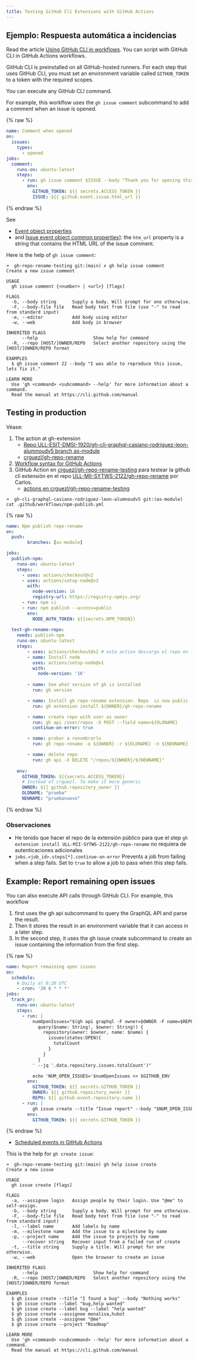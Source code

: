 ```yaml
---
title: Testing GitHub Cli Extensions with GitHub Actions
---
```


## Ejemplo: Respuesta automática a incidencias

Read the article [Using GitHub CLI in workflows](https://docs.github.com/en/actions/advanced-guides/using-github-cli-in-workflows). You can script with GitHub CLI in GitHub Actions workflows.

GitHub CLI is preinstalled on all GitHub-hosted runners. For each step that uses GitHub CLI, you must set an environment variable called `GITHUB_TOKEN` to a token with the required scopes.

You can execute any GitHub CLI command. 

For example, this workflow uses the `gh issue comment` subcommand to add a comment when an issue is opened.

{% raw %}
```yml 
name: Comment when opened
on:
  issues:
    types:
      - opened
jobs:
  comment:
    runs-on: ubuntu-latest
    steps:
      - run: gh issue comment $ISSUE --body "Thank you for opening this issue!"
        env:
          GITHUB_TOKEN: ${{ secrets.ACCESS_TOKEN }}
          ISSUE: ${{ github.event.issue.html_url }}
```
{% endraw %}

See 
* [Event object properties](https://docs.github.com/en/developers/webhooks-and-events/events/issue-event-types#event-object-properties-6)
*  and [Issue event object common properties](https://docs.github.com/en/developers/webhooks-and-events/events/issue-event-types#issue-event-object-common-properties)]: the `htm_url` property is a string that contains the HTML URL of the issue comment.

Here is the help of `gh issue comment`:


```
➜  gh-repo-rename-testing git:(main) ✗ gh help issue comment
Create a new issue comment

USAGE
  gh issue comment {<number> | <url>} [flags]

FLAGS
  -b, --body string      Supply a body. Will prompt for one otherwise.
  -F, --body-file file   Read body text from file (use "-" to read from standard input)
  -e, --editor           Add body using editor
  -w, --web              Add body in browser

INHERITED FLAGS
      --help                     Show help for command
  -R, --repo [HOST/]OWNER/REPO   Select another repository using the [HOST/]OWNER/REPO format

EXAMPLES
  $ gh issue comment 22 --body "I was able to reproduce this issue, lets fix it."

LEARN MORE
  Use 'gh <command> <subcommand> --help' for more information about a command.
  Read the manual at https://cli.github.com/manual
```


## Testing in production 

Véase:

1. The action at gh-extension 
   - [Repo ULL-ESIT-DMSI-1920/gh-cli-graphql-casiano-rodriguez-leon-alumnoudv5 branch as-module](https://github.com/ULL-ESIT-DMSI-1920/gh-cli-graphql-casiano-rodriguez-leon-alumnoudv5/tree/as-module)
   - [crguezl/gh-repo-rename](https://github.com/crguezl/gh-repo-rename)
2. [Workflow syntax for GitHub Actions](https://docs.github.com/es/actions/learn-github-actions/workflow-syntax-for-github-actions#)
4. GitHub Action en [crguezl/gh-repo-rename-testing](https://github.com/crguezl/gh-repo-rename-testing) para testear la github cli  extensión 
en el repo [ULL-MII-SYTWS-2122/gh-repo-rename](https://github.com/ULL-MII-SYTWS-2122/gh-repo-rename) por Carlos.
    - [actions en crguezl/gh-repo-rename-testing](https://github.com/crguezl/gh-repo-rename-testing/actions)


```
➜  gh-cli-graphql-casiano-rodriguez-leon-alumnoudv5 git:(as-module) cat .github/workflows/npm-publish.yml 
```
{% raw %}
```yml
name: Npm publish repo-rename
on:
  push:
        branches: [as-module]

jobs:
  publish-npm:
    runs-on: ubuntu-latest
    steps:
      - uses: actions/checkout@v2
      - uses: actions/setup-node@v2
        with:
          node-version: 16
          registry-url: https://registry.npmjs.org/
      - run: npm ci
      - run: npm publish --access=public
        env:
          NODE_AUTH_TOKEN: ${{secrets.NPM_TOKEN}}
          
  test-gh-rename-repo:
    needs: publish-npm
    runs-on: ubuntu-latest
    steps: 
        - uses: actions/checkout@v2 # esta action descarga el repo en la máquina virtual
        - name: Install node
          uses: actions/setup-node@v1
          with:
            node-version: '16'
        
        - name: See what version of gh is installed
          run: gh version  

        - name: Install gh repo-rename extension. Repo  is now public
          run: gh extension install ${OWNER}/gh-repo-rename  

        - name: create repo with user as owner
          run: gh api /user/repos -X POST --field name=${OLDNAME}        
          continue-on-error: true   

        - name: probar a renombrarlo
          run: gh repo-rename -o ${OWNER} -r ${OLDNAME} -n ${NEWNAME}         

        - name: delete repo
          run: gh api -X DELETE "/repos/${OWNER}/${NEWNAME}"           
        
    env:
      GITHUB_TOKEN: ${{secrets.ACCESS_TOKEN}}
      # Instead of crguezl. To make it more generic
      OWNER: ${{ github.repository_owner }}
      OLDNAME: "prueba"
      NEWNAME: "pruebanuevo"
```
{% endraw %}

### Observaciones

* He tenido que hacer el repo de la extensión público para que el step `gh extension install ULL-MII-SYTWS-2122/gh-repo-rename` no requiera de autenticaciones adicionales
* `jobs.<job_id>.steps[*].continue-on-error` Prevents a job from failing when a step fails. 
  Set to `true` to allow a job to pass when this step fails.


## Example: Report remaining open issues

You can also execute API calls through GitHub CLI. For example, this workflow 

1. first uses the gh api subcommand to query the GraphQL API and parse the result. 
2. Then it stores the result in an environment variable that it can access in a later step. 
3. In the second step, it uses the gh issue create subcommand to create an issue containing the information from the first step.

{% raw %}
```yml 
name: Report remaining open issues
on: 
  schedule: 
    # Daily at 8:20 UTC
    - cron: '20 8 * * *'
jobs:
  track_pr:
    runs-on: ubuntu-latest
    steps:
      - run: |
          numOpenIssues="$(gh api graphql -F owner=$OWNER -F name=$REPO -f query='
            query($name: String!, $owner: String!) {
              repository(owner: $owner, name: $name) {
                issues(states:OPEN){
                  totalCount
                }
              }
            }
          ' --jq '.data.repository.issues.totalCount')"

          echo 'NUM_OPEN_ISSUES='$numOpenIssues >> $GITHUB_ENV
        env:
          GITHUB_TOKEN: ${{ secrets.GITHUB_TOKEN }}
          OWNER: ${{ github.repository_owner }}
          REPO: ${{ github.event.repository.name }}
      - run: |
          gh issue create --title "Issue report" --body "$NUM_OPEN_ISSUES issues remaining" --repo $GITHUB_REPOSITORY
        env:
          GITHUB_TOKEN: ${{ secrets.GITHUB_TOKEN }}
```
{% endraw %}

* [Scheduled events in GitHub Actions](https://docs.github.com/en/actions/learn-github-actions/events-that-trigger-workflows#scheduled-events)

This is the help for `gh create issue`:

```
➜  gh-repo-rename-testing git:(main) gh help issue create
Create a new issue

USAGE
  gh issue create [flags]

FLAGS
  -a, --assignee login   Assign people by their login. Use "@me" to self-assign.
  -b, --body string      Supply a body. Will prompt for one otherwise.
  -F, --body-file file   Read body text from file (use "-" to read from standard input)
  -l, --label name       Add labels by name
  -m, --milestone name   Add the issue to a milestone by name
  -p, --project name     Add the issue to projects by name
      --recover string   Recover input from a failed run of create
  -t, --title string     Supply a title. Will prompt for one otherwise.
  -w, --web              Open the browser to create an issue

INHERITED FLAGS
      --help                     Show help for command
  -R, --repo [HOST/]OWNER/REPO   Select another repository using the [HOST/]OWNER/REPO format

EXAMPLES
  $ gh issue create --title "I found a bug" --body "Nothing works"
  $ gh issue create --label "bug,help wanted"
  $ gh issue create --label bug --label "help wanted"
  $ gh issue create --assignee monalisa,hubot
  $ gh issue create --assignee "@me"
  $ gh issue create --project "Roadmap"

LEARN MORE
  Use 'gh <command> <subcommand> --help' for more information about a command.
  Read the manual at https://cli.github.com/manual
  ```